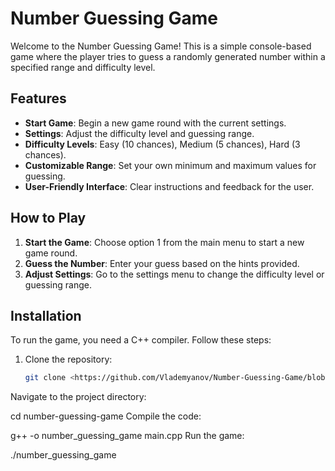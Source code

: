 # Number Guessing Game

Welcome to the Number Guessing Game! This is a simple console-based game where the player tries to guess a randomly generated number within a specified range and difficulty level.

## Features

- **Start Game**: Begin a new game round with the current settings.
- **Settings**: Adjust the difficulty level and guessing range.
- **Difficulty Levels**: Easy (10 chances), Medium (5 chances), Hard (3 chances).
- **Customizable Range**: Set your own minimum and maximum values for guessing.
- **User-Friendly Interface**: Clear instructions and feedback for the user.

## How to Play

1. **Start the Game**: Choose option 1 from the main menu to start a new game round.
2. **Guess the Number**: Enter your guess based on the hints provided.
3. **Adjust Settings**: Go to the settings menu to change the difficulty level or guessing range.

## Installation

To run the game, you need a C++ compiler. Follow these steps:

1. Clone the repository:
   ```sh
   git clone <https://github.com/Vlademyanov/Number-Guessing-Game/blob/master/README.md>
Navigate to the project directory:

cd number-guessing-game
Compile the code:

g++ -o number_guessing_game main.cpp
Run the game:

./number_guessing_game
